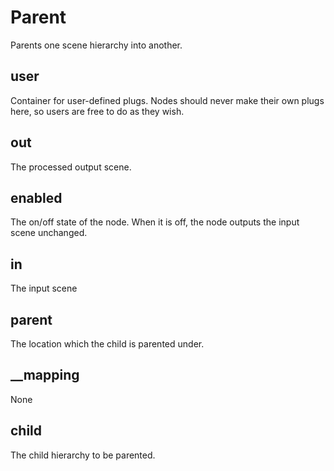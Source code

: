 # Parent

Parents one scene hierarchy into another.

## user 

 Container for user-defined plugs. Nodes
should never make their own plugs here,
so users are free to do as they wish. 

## out 

 The processed output scene. 

## enabled 

 The on/off state of the node. When it is off, the node outputs the input scene unchanged. 

## in 

 The input scene 

## parent 

 The location which the child is parented under. 

## __mapping 

 None 

## child 

 The child hierarchy to be parented. 

